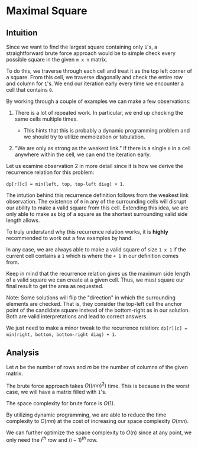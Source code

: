 # Maximal Square

## Intuition
Since we want to find the largest square containing only `1`'s, a straightforward
brute force approach would be to simple check every possible square in the given
`m x n` matrix.

To do this, we traverse through each cell and treat it as the top left corner of
a square. From this cell, we traverse diagonally and check the entire row and 
column for `1`'s. We end our iteration early every time we encounter a cell that
contains `0`.

By working through a couple of examples we can make a few observations:

1. There is a lot of repeated work. In particular, we end up checking the same
cells multiple times.
    - This hints that this is probably a dynamic programming problem and we should
    try to utilize memoization or tabulation.

2. "We are only as strong as the weakest link." If there is a single `0` in a cell
anywhere within the cell, we can end the iteration early.

Let us examine observation $2$ in more detail since it is how we derive the recurrence
relation for this problem: 

`dp[r][c] = min(left, top, top-left diag) + 1`. 

The intution behind this recurrence definition follows from the weakest link observation.
The existence of `0` in any of the surrounding cells will disrupt our ability to
make a valid square from this cell. Extending this idea, we are only able to make
as big of a square as the shortest surrounding valid side length allows.

To truly understand why this recurrence relation works, it is **highly** recommended
to work out a few examples by hand.

In any case, we are always able to make a valid square of size `1 x 1` if the current 
cell contains a `1` which is where the `+ 1` in our definition comes from.

Keep in mind that the recurrence relation gives us the maximum side length of a
valid square we can create at a given cell. Thus, we must square our final result
to get the area as requested.

Note:
Some solutions will flip the "direction" in which the surrounding elements are 
checked. That is, they consider the top-left cell the anchor point of the candidate
square instead of the bottom-right as in our solution. Both are valid interpretations
and lead to correct answers. 

We just need to make a minor tweak to the recurrence relation: 
`dp[r][c] = min(right, bottom, bottom-right diag) + 1`.

## Analysis
Let $n$ be the number of rows and $m$ be the number of columns of the given matrix.

The brute force approach takes $O((mn)^2)$ time. This is because in the worst case, 
we will have a matrix filled with `1`'s. 

The space complexity for brute force is $O(1)$.

By utilizing dynamic programming, we are able to reduce the time complexity to 
$O(mn)$ at the cost of increasing our space complexity $O(mn)$.

We can further optimize the space complexity to $O(n)$ since at any point, we 
only need the $i^{th}$ row and $(i - 1)^{th}$ row.
